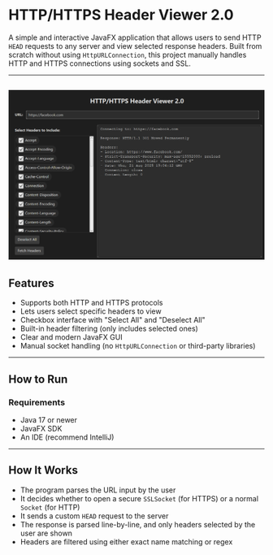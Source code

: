 # HTTP/HTTPS Header Viewer 2.0

A simple and interactive JavaFX application that allows users to send HTTP `HEAD` requests to any server and view selected response headers. Built from scratch without using `HttpURLConnection`, this project manually handles HTTP and HTTPS connections using sockets and SSL.

---
![Preview](img.png)
---

## Features

-  Supports both HTTP and HTTPS protocols  
-  Lets users select specific headers to view  
-  Checkbox interface with "Select All" and "Deselect All"  
-  Built-in header filtering (only includes selected ones)  
-  Clear and modern JavaFX GUI  
-  Manual socket handling (no `HttpURLConnection` or third-party libraries)

---
##  How to Run

###  Requirements

- Java 17 or newer
- JavaFX SDK
- An IDE (recommend IntelliJ)

---

##  How It Works

- The program parses the URL input by the user
- It decides whether to open a secure `SSLSocket` (for HTTPS) or a normal `Socket` (for HTTP)
- It sends a custom `HEAD` request to the server
- The response is parsed line-by-line, and only headers selected by the user are shown
- Headers are filtered using either exact name matching or regex
